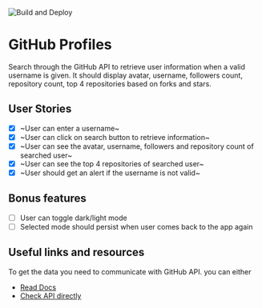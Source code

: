 ![Build and Deploy](https://github.com/MikevPeeren/Github-Profiles/workflows/Build%20and%20Deploy/badge.svg)

# GitHub Profiles

Search through the GitHub API to retrieve user information when a valid username is given. It should display avatar, username, followers count, repository count, top 4 repositories based on forks and stars.

## User Stories

-   [x] ~User can enter a username~
-   [x] ~User can click on search button to retrieve information~
-   [x] ~User can see the avatar, username, followers and repository count of searched user~
-   [x] ~User can see the top 4 repositories of searched user~
-   [x] ~User should get an alert if the username is not valid~

## Bonus features

-   [ ] User can toggle dark/light mode
-   [ ] Selected mode should persist when user comes back to the app again

## Useful links and resources

To get the data you need to communicate with GitHub API. you can either

-   [Read Docs](https://developer.github.com/v3/)
-   [Check API directly](https://api.github.com/users/chaharshivam)
